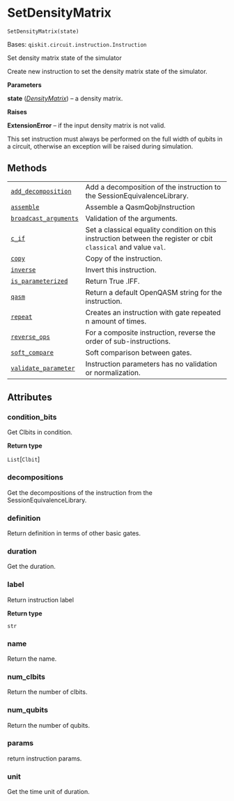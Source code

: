 # SetDensityMatrix

<span id="undefined" />

`SetDensityMatrix(state)`

Bases: `qiskit.circuit.instruction.Instruction`

Set density matrix state of the simulator

Create new instruction to set the density matrix state of the simulator.

**Parameters**

**state** ([*DensityMatrix*](qiskit.quantum_info.DensityMatrix#qiskit.quantum_info.DensityMatrix "qiskit.quantum_info.DensityMatrix")) – a density matrix.

**Raises**

**ExtensionError** – if the input density matrix is not valid.

<Admonition title="Note" type="note">
  This set instruction must always be performed on the full width of qubits in a circuit, otherwise an exception will be raised during simulation.
</Admonition>

## Methods

|                                                                                                                                                                                                                                  |                                                                                                                  |
| -------------------------------------------------------------------------------------------------------------------------------------------------------------------------------------------------------------------------------- | ---------------------------------------------------------------------------------------------------------------- |
| [`add_decomposition`](qiskit.providers.aer.library.SetDensityMatrix.add_decomposition#qiskit.providers.aer.library.SetDensityMatrix.add_decomposition "qiskit.providers.aer.library.SetDensityMatrix.add_decomposition")         | Add a decomposition of the instruction to the SessionEquivalenceLibrary.                                         |
| [`assemble`](qiskit.providers.aer.library.SetDensityMatrix.assemble#qiskit.providers.aer.library.SetDensityMatrix.assemble "qiskit.providers.aer.library.SetDensityMatrix.assemble")                                             | Assemble a QasmQobjInstruction                                                                                   |
| [`broadcast_arguments`](qiskit.providers.aer.library.SetDensityMatrix.broadcast_arguments#qiskit.providers.aer.library.SetDensityMatrix.broadcast_arguments "qiskit.providers.aer.library.SetDensityMatrix.broadcast_arguments") | Validation of the arguments.                                                                                     |
| [`c_if`](qiskit.providers.aer.library.SetDensityMatrix.c_if#qiskit.providers.aer.library.SetDensityMatrix.c_if "qiskit.providers.aer.library.SetDensityMatrix.c_if")                                                             | Set a classical equality condition on this instruction between the register or cbit `classical` and value `val`. |
| [`copy`](qiskit.providers.aer.library.SetDensityMatrix.copy#qiskit.providers.aer.library.SetDensityMatrix.copy "qiskit.providers.aer.library.SetDensityMatrix.copy")                                                             | Copy of the instruction.                                                                                         |
| [`inverse`](qiskit.providers.aer.library.SetDensityMatrix.inverse#qiskit.providers.aer.library.SetDensityMatrix.inverse "qiskit.providers.aer.library.SetDensityMatrix.inverse")                                                 | Invert this instruction.                                                                                         |
| [`is_parameterized`](qiskit.providers.aer.library.SetDensityMatrix.is_parameterized#qiskit.providers.aer.library.SetDensityMatrix.is_parameterized "qiskit.providers.aer.library.SetDensityMatrix.is_parameterized")             | Return True .IFF.                                                                                                |
| [`qasm`](qiskit.providers.aer.library.SetDensityMatrix.qasm#qiskit.providers.aer.library.SetDensityMatrix.qasm "qiskit.providers.aer.library.SetDensityMatrix.qasm")                                                             | Return a default OpenQASM string for the instruction.                                                            |
| [`repeat`](qiskit.providers.aer.library.SetDensityMatrix.repeat#qiskit.providers.aer.library.SetDensityMatrix.repeat "qiskit.providers.aer.library.SetDensityMatrix.repeat")                                                     | Creates an instruction with gate repeated n amount of times.                                                     |
| [`reverse_ops`](qiskit.providers.aer.library.SetDensityMatrix.reverse_ops#qiskit.providers.aer.library.SetDensityMatrix.reverse_ops "qiskit.providers.aer.library.SetDensityMatrix.reverse_ops")                                 | For a composite instruction, reverse the order of sub-instructions.                                              |
| [`soft_compare`](qiskit.providers.aer.library.SetDensityMatrix.soft_compare#qiskit.providers.aer.library.SetDensityMatrix.soft_compare "qiskit.providers.aer.library.SetDensityMatrix.soft_compare")                             | Soft comparison between gates.                                                                                   |
| [`validate_parameter`](qiskit.providers.aer.library.SetDensityMatrix.validate_parameter#qiskit.providers.aer.library.SetDensityMatrix.validate_parameter "qiskit.providers.aer.library.SetDensityMatrix.validate_parameter")     | Instruction parameters has no validation or normalization.                                                       |

## Attributes

<span id="undefined" />

### condition\_bits

Get Clbits in condition.

**Return type**

`List`\[`Clbit`]

<span id="undefined" />

### decompositions

Get the decompositions of the instruction from the SessionEquivalenceLibrary.

<span id="undefined" />

### definition

Return definition in terms of other basic gates.

<span id="undefined" />

### duration

Get the duration.

<span id="undefined" />

### label

Return instruction label

**Return type**

`str`

<span id="undefined" />

### name

Return the name.

<span id="undefined" />

### num\_clbits

Return the number of clbits.

<span id="undefined" />

### num\_qubits

Return the number of qubits.

<span id="undefined" />

### params

return instruction params.

<span id="undefined" />

### unit

Get the time unit of duration.
